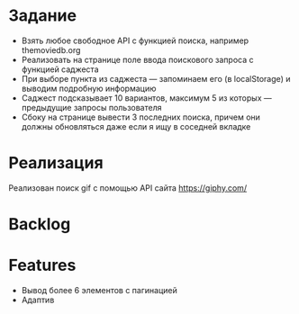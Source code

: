 # Задание
- Взять любое свободное API с функцией поиска, например themoviedb.org
- Реализовать на странице поле ввода поискового запроса с функцией саджеста
- При выборе пункта из саджеста — запоминаем его (в localStorage) и выводим подробную информацию
- Саджест подсказывает 10 вариантов, максимум 5 из которых — предыдущие запросы пользователя
- Сбоку на странице вывести 3 последних поиска, причем они должны обновляться даже если я ищу в соседней вкладке

# Реализация
Реализован поиск gif с помощью API сайта https://giphy.com/

# Backlog

# Features
- Вывод более 6 элементов с пагинацией
- Адаптив